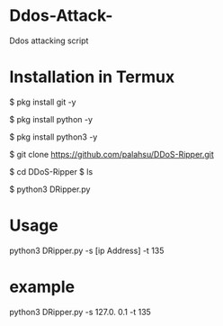# Ddos-Attack-
Ddos attacking script



# Installation in Termux 
$ pkg install git -y

$ pkg install python -y

$ pkg install python3 -y

$ git clone https://github.com/palahsu/DDoS-Ripper.git

$ cd DDoS-Ripper
$ ls

$ python3 DRipper.py


# Usage

python3 DRipper.py -s [ip Address] -t 135

# example
 python3 DRipper.py -s 127.0. 0.1 -t 135

